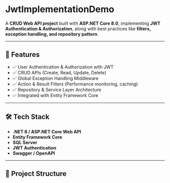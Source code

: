 # JwtImplementationDemo

A **CRUD Web API project** built with **ASP.NET Core 8.0**, implementing **JWT Authentication & Authorization**, along with best practices like **filters, exception handling, and repository pattern**.

---

## 🚀 Features
- ✅ User Authentication & Authorization with JWT  
- ✅ CRUD APIs (Create, Read, Update, Delete)  
- ✅ Global Exception Handling Middleware  
- ✅ Action & Result Filters (Performance monitoring, caching)  
- ✅ Repository & Service Layer Architecture  
- ✅ Integrated with Entity Framework Core  

---

## 🛠️ Tech Stack
- **.NET 8 / ASP.NET Core Web API**  
- **Entity Framework Core**  
- **SQL Server**  
- **JWT Authentication**  
- **Swagger / OpenAPI**  

---

## 📂 Project Structure
